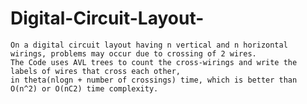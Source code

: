 # Digital-Circuit-Layout-
    On a digital circuit layout having n vertical and n horizontal wirings, problems may occur due to crossing of 2 wires.
    The Code uses AVL trees to count the cross-wirings and write the labels of wires that cross each other,
    in theta(nlogn + number of crossings) time, which is better than O(n^2) or O(nC2) time complexity.
